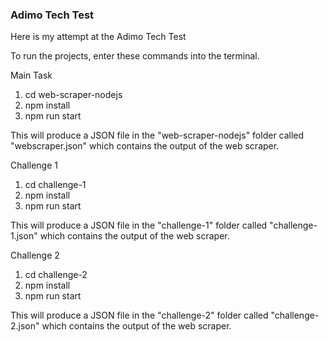 ### Adimo Tech Test

Here is my attempt at the Adimo Tech Test

To run the projects, enter these commands into the terminal.

Main Task
1. cd web-scraper-nodejs
2. npm install
3. npm run start

This will produce a JSON file in the "web-scraper-nodejs" folder called "webscraper.json" which contains the output of the web scraper.

Challenge 1
1. cd challenge-1
2. npm install
3. npm run start

This will produce a JSON file in the "challenge-1" folder called "challenge-1.json" which contains the output of the web scraper.

Challenge 2
1. cd challenge-2
2. npm install
3. npm run start

This will produce a JSON file in the "challenge-2" folder called "challenge-2.json" which contains the output of the web scraper.

